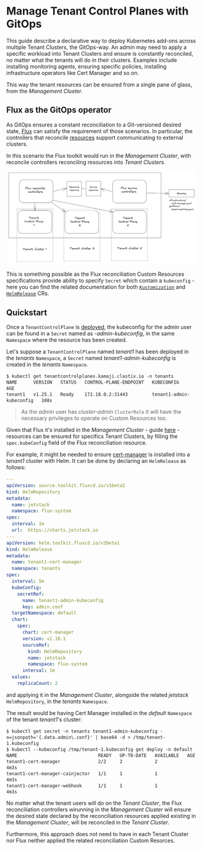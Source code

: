 # Manage Tenant Control Planes with GitOps

This guide describe a declarative way to deploy Kubernetes add-ons across multiple Tenant Clusters, the GitOps-way. An admin may need to apply a specific workload into Tenant Clusters and ensure is constantly reconciled, no matter what the tenants will do in their clusters. Examples include installing monitoring agents, ensuring specific policies, installing infrastructure operators like Cert Manager and so on.

This way the tenant resources can be ensured from a single pane of glass, from the *Management Cluster*.

## Flux as the GitOps operator

As GitOps ensures a constant reconciliation to a Git-versioned desired state, [Flux](https://fluxcd.io) can satisfy the requirement of those scenarios. In particular, the controllers that reconcile [resources](https://fluxcd.io/flux/concepts/#reconciliation) support communicating to external clusters.

In this scenario the Flux toolkit would run in the *Management Cluster*, with reconcile controllers reconciling resources into *Tenant Clusters*.

![Architecture](../images/kamaji-flux.png)

This is something possible as the Flux reconciliation Custom Resources specifications provide ability to specify `Secret` which contain a `kubeconfig` - here you can find the related documentation for both [`Kustomization`](https://fluxcd.io/flux/components/kustomize/kustomization/#remote-clusters--cluster-api) and [`HelmRelease`](https://fluxcd.io/flux/components/helm/helmreleases/#remote-clusters--cluster-api) CRs.

## Quickstart

Once a `TenantControlPlane` is [deployed](https://kamaji.clastix.io/getting-started/#deploy-tenant-control-plane), the kubeconfig for the admin user can be found in a `Secret` named as *<tenant name>-admin-kubeconfig*, in the same `Namespace` where the resource has been created.

Let's suppose a `TenantControlPlane` named *tenant1* has been deployed in the *tenants* `Namespace`, a `Secret` named *tenant1-admin-kubeconfig* is created in the *tenants* `Namespace`.


```shell
$ kubectl get tenantcontrolplanes.kamaji.clastix.io -n tenants
NAME      VERSION   STATUS   CONTROL-PLANE-ENDPOINT   KUBECONFIG                 AGE
tenant1   v1.25.1   Ready    172.18.0.2:31443         tenant1-admin-kubeconfig   108s
```

> As the *admin* user has *cluster-admin* `ClusterRole` it will have the necessary privileges to operate on Custom Resources too.

Given that Flux it's installed in the *Management Cluster* - guide [here](https://fluxcd.io/flux/installation/) - resources can be ensured for specifics Tenant Clusters, by filling the `spec.kubeConfig` field of the Flux reconciliation resource.

For example, it might be needed to ensure [cert-manager](https://cert-manager.io/) is installed into a *tenant1* cluster with Helm. It can be done by declaring an `HelmRelease` as follows:

```yaml
---
apiVersion: source.toolkit.fluxcd.io/v1beta2
kind: HelmRepository
metadata:
  name: jetstack
  namespace: flux-system
spec:
  interval: 1m
  url: 	https://charts.jetstack.io
---
apiVersion: helm.toolkit.fluxcd.io/v2beta1
kind: HelmRelease
metadata:
  name: tenant1-cert-manager
  namespace: tenants
spec:
  interval: 5m
  kubeConfig:
    secretRef:
      name: tenant1-admin-kubeconfig
      key: admin.conf
  targetNamespace: default
  chart:
    spec:
      chart: cert-manager
      version: v1.10.1
      sourceRef:
        kind: HelmRepository
        name: jetstack
        namespace: flux-system
      interval: 1m
  values:
    replicaCount: 2
```

and applying it in the *Management Cluster*, alongside the related *jetstack* `HelmRepository`, in the *tenants* `Namespace`.

The result would be having Cert Manager installed in the *default* `Namespace` of the tenant *tenant1*'s cluster:

```shell
$ kubectl get secret -n tenants tenant1-admin-kubeconfig -o=jsonpath='{.data.admin\.conf}' | base64 -d > /tmp/tenant-1.kubeconfig
$ kubectl --kubeconfig /tmp/tenant-1.kubeconfig get deploy -n default
NAME                              READY   UP-TO-DATE   AVAILABLE   AGE
tenant1-cert-manager              2/2     2            2           4m3s
tenant1-cert-manager-cainjector   1/1     1            1           4m3s
tenant1-cert-manager-webhook      1/1     1            1           4m3s
```

No matter what the tenant users will do on the *Tenant Cluster*, the Flux reconciliation controllers wirunning in the *Management Cluster* will ensure the desired state declared by the reconciliation resources applied existing in the *Management Cluster*, will be reconciled in the *Tenant Cluster*.

Furthermore, this approach does not need to have in each Tenant Cluster nor Flux neither applied the related reconciliation Custom Resorces.

